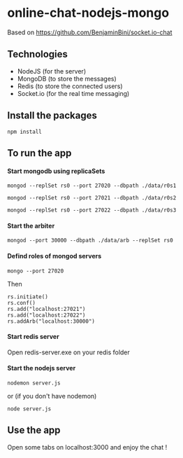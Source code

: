 # online-chat-nodejs-mongo

Based on https://github.com/BenjaminBini/socket.io-chat

## Technologies
* NodeJS (for the server)
* MongoDB (to store the messages)
* Redis (to store the connected users)
* Socket.io (for the real time messaging)

## Install the packages
```
npm install
```

## To run the app

#### Start mongodb using replicaSets
```
mongod --replSet rs0 --port 27020 --dbpath ./data/r0s1
```
```
mongod --replSet rs0 --port 27021 --dbpath ./data/r0s2
```
```
mongod --replSet rs0 --port 27022 --dbpath ./data/r0s3
```

#### Start the arbiter
```
mongod --port 30000 --dbpath ./data/arb --replSet rs0
```

#### Defind roles of mongod servers
```
mongo --port 27020
```
Then
```
rs.initiate()
rs.conf()
rs.add("localhost:27021")
rs.add("localhost:27022")
rs.addArb("localhost:30000")
```

#### Start redis server

Open redis-server.exe on your redis folder

#### Start the nodejs server
```
nodemon server.js
```
or (if you don't have nodemon)
```
node server.js
```

## Use the app

Open some tabs on localhost:3000 and enjoy the chat !

